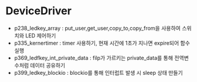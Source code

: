 # DeviceDriver
- p238_ledkey_array : put_user,get_user,copy_to,copy_from을 사용하여 스위치와 LED 제어하기
- p335_kernertimer : timer 사용하기, 현재 시간에 1초가 지나면 expire되어 함수 실행
- p369_ledfkey_int_private_data : filp가 가르키는 private_data를 통해 전역변수처럼 데이터 공유하기
- p399_ledkey_blockio : blockio를 통해 인터럽트 발생 시 sleep 상태 만들기
